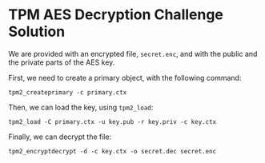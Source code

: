 # TPM AES Decryption Challenge Solution

We are provided with an encrypted file, `secret.enc`, and with the public and the private parts of the AES key.

First, we need to create a primary object, with the following command:

```
tpm2_createprimary -c primary.ctx
```

Then, we can load the key, using `tpm2_load`:

```
tpm2_load -C primary.ctx -u key.pub -r key.priv -c key.ctx
```

Finally, we can decrypt the file:

```
tpm2_encryptdecrypt -d -c key.ctx -o secret.dec secret.enc
```
